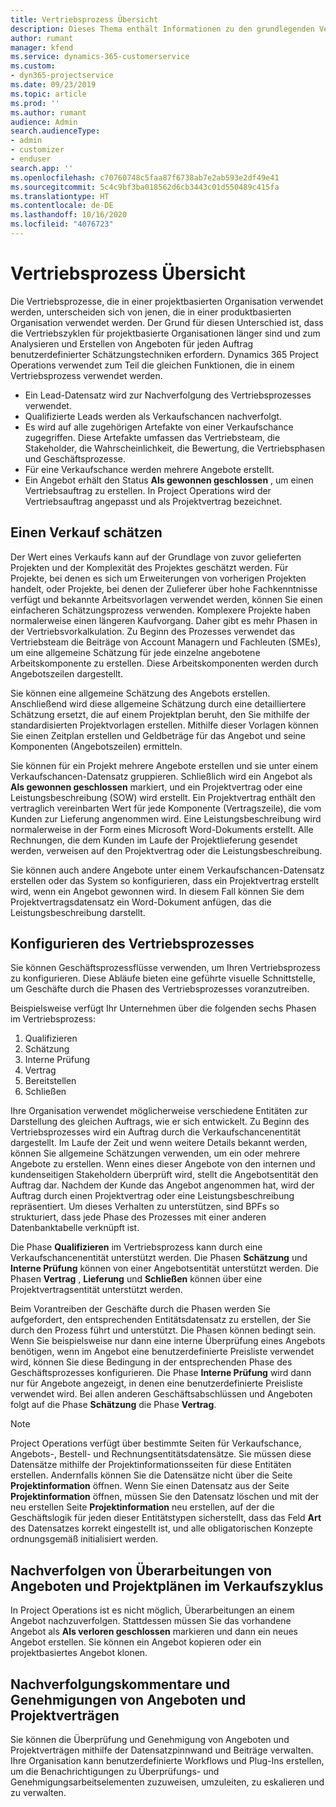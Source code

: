 ```yaml
---
title: Vertriebsprozess Übersicht
description: Dieses Thema enthält Informationen zu den grundlegenden Vertriebsprozessen.
author: rumant
manager: kfend
ms.service: dynamics-365-customerservice
ms.custom:
- dyn365-projectservice
ms.date: 09/23/2019
ms.topic: article
ms.prod: ''
ms.author: rumant
audience: Admin
search.audienceType:
- admin
- customizer
- enduser
search.app: ''
ms.openlocfilehash: c70760748c5faa87f6738ab7e2ab593e2df49e41
ms.sourcegitcommit: 5c4c9bf3ba018562d6cb3443c01d550489c415fa
ms.translationtype: HT
ms.contentlocale: de-DE
ms.lasthandoff: 10/16/2020
ms.locfileid: "4076723"
---
```

# <a name="sales-processes-overview"></a>Vertriebsprozess Übersicht

Die Vertriebsprozesse, die in einer projektbasierten Organisation verwendet werden, unterscheiden sich von jenen, die in einer produktbasierten Organisation verwendet werden. Der Grund für diesen Unterschied ist, dass die Vertriebszyklen für projektbasierte Organisationen länger sind und zum Analysieren und Erstellen von Angeboten für jeden Auftrag benutzerdefinierter Schätzungstechniken erfordern. Dynamics 365 Project Operations verwendet zum Teil die gleichen Funktionen, die in einem Vertriebsprozess verwendet werden.

- Ein Lead-Datensatz wird zur Nachverfolgung des Vertriebsprozesses verwendet.
- Qualifizierte Leads werden als Verkaufschancen nachverfolgt.
- Es wird auf alle zugehörigen Artefakte von einer Verkaufschance zugegriffen. Diese Artefakte umfassen das Vertriebsteam, die Stakeholder, die Wahrscheinlichkeit, die Bewertung, die Vertriebsphasen und Geschäftsprozesse.
- Für eine Verkaufschance werden mehrere Angebote erstellt.
- Ein Angebot erhält den Status **Als gewonnen geschlossen** , um einen Vertriebsauftrag zu erstellen. In Project Operations wird der Vertriebsauftrag angepasst und als Projektvertrag bezeichnet.

## <a name="estimate-a-sale"></a>Einen Verkauf schätzen
Der Wert eines Verkaufs kann auf der Grundlage von zuvor gelieferten Projekten und der Komplexität des Projektes geschätzt werden. Für Projekte, bei denen es sich um Erweiterungen von vorherigen Projekten handelt, oder Projekte, bei denen der Zulieferer über hohe Fachkenntnisse verfügt und bekannte Arbeitsvorlagen verwendet werden, können Sie einen einfacheren Schätzungsprozess verwenden. Komplexere Projekte haben normalerweise einen längeren Kaufvorgang. Daher gibt es mehr Phasen in der Vertriebsvorkalkulation. Zu Beginn des Prozesses verwendet das Vertriebsteam die Beiträge von Account Managern und Fachleuten (SMEs), um eine allgemeine Schätzung für jede einzelne angebotene Arbeitskomponente zu erstellen. Diese Arbeitskomponenten werden durch Angebotszeilen dargestellt. 

Sie können eine allgemeine Schätzung des Angebots erstellen. Anschließend wird diese allgemeine Schätzung durch eine detailliertere Schätzung ersetzt, die auf einem Projektplan beruht, den Sie mithilfe der standardisierten Projektvorlagen erstellen. Mithilfe dieser Vorlagen können Sie einen Zeitplan erstellen und Geldbeträge für das Angebot und seine Komponenten (Angebotszeilen) ermitteln. 

Sie können für ein Projekt mehrere Angebote erstellen und sie unter einem Verkaufschancen-Datensatz gruppieren. Schließlich wird ein Angebot als **Als gewonnen geschlossen** markiert, und ein Projektvertrag oder eine Leistungsbeschreibung (SOW) wird erstellt. Ein Projektvertrag enthält den vertraglich vereinbarten Wert für jede Komponente (Vertragszeile), die vom Kunden zur Lieferung angenommen wird. Eine Leistungsbeschreibung wird normalerweise in der Form eines Microsoft Word-Dokuments erstellt. Alle Rechnungen, die dem Kunden im Laufe der Projektlieferung gesendet werden, verweisen auf den Projektvertrag oder die Leistungsbeschreibung.

Sie können auch andere Angebote unter einem Verkaufschancen-Datensatz erstellen oder das System so konfigurieren, dass ein Projektvertrag erstellt wird, wenn ein Angebot gewonnen wird. In diesem Fall können Sie dem Projektvertragsdatensatz ein Word-Dokument anfügen, das die Leistungsbeschreibung darstellt.

## <a name="configure-the-sales-process"></a>Konfigurieren des Vertriebsprozesses
Sie können Geschäftsprozessflüsse verwenden, um Ihren Vertriebsprozess zu konfigurieren. Diese Abläufe bieten eine geführte visuelle Schnittstelle, um Geschäfte durch die Phasen des Vertriebsprozesses voranzutreiben.

Beispielsweise verfügt Ihr Unternehmen über die folgenden sechs Phasen im Vertriebsprozess:

1. Qualifizieren
2. Schätzung
3. Interne Prüfung
4. Vertrag
5. Bereitstellen
6. Schließen
 
Ihre Organisation verwendet möglicherweise verschiedene Entitäten zur Darstellung des gleichen Auftrags, wie er sich entwickelt. Zu Beginn des Vertriebsprozesses wird ein Auftrag durch die Verkaufschancenentität dargestellt. Im Laufe der Zeit und wenn weitere Details bekannt werden, können Sie allgemeine Schätzungen verwenden, um ein oder mehrere Angebote zu erstellen. Wenn eines dieser Angebote von den internen und kundenseitigen Stakeholdern überprüft wird, stellt die Angebotsentität den Auftrag dar. Nachdem der Kunde das Angebot angenommen hat, wird der Auftrag durch einen Projektvertrag oder eine Leistungsbeschreibung repräsentiert. Um dieses Verhalten zu unterstützen, sind BPFs so strukturiert, dass jede Phase des Prozesses mit einer anderen Datenbanktabelle verknüpft ist.

Die Phase **Qualifizieren** im Vertriebsprozess kann durch eine Verkaufschancenentität unterstützt werden. Die Phasen **Schätzung** und **Interne Prüfung** können von einer Angebotsentität unterstützt werden. Die Phasen **Vertrag** , **Lieferung** und **Schließen** können über eine Projektvertragsentität unterstützt werden.

Beim Vorantreiben der Geschäfte durch die Phasen werden Sie aufgefordert, den entsprechenden Entitätsdatensatz zu erstellen, der Sie durch den Prozess führt und unterstützt. Die Phasen können bedingt sein. Wenn Sie beispielsweise nur dann eine interne Überprüfung eines Angebots benötigen, wenn im Angebot eine benutzerdefinierte Preisliste verwendet wird, können Sie diese Bedingung in der entsprechenden Phase des Geschäftsprozesses konfigurieren. Die Phase **Interne Prüfung** wird dann nur für Angebote angezeigt, in denen eine benutzerdefinierte Preisliste verwendet wird. Bei allen anderen Geschäftsabschlüssen und Angeboten folgt auf die Phase **Schätzung** die Phase **Vertrag**.

> [!NOTE]
> Project Operations verfügt über bestimmte Seiten für Verkaufschance, Angebots-, Bestell- und Rechnungsentitätsdatensätze. Sie müssen diese Datensätze mithilfe der Projektinformationsseiten für diese Entitäten erstellen. Andernfalls können Sie die Datensätze nicht über die Seite **Projektinformation** öffnen. Wenn Sie einen Datensatz aus der Seite **Projektinformation** öffnen, müssen Sie den Datensatz löschen und mit der neu erstellen Seite **Projektinformation** neu erstellen, auf der die Geschäftslogik für jeden dieser Entitätstypen sicherstellt, dass das Feld **Art** des Datensatzes korrekt eingestellt ist, und alle obligatorischen Konzepte ordnungsgemäß initialisiert werden.


## <a name="track-revisions-to-quotes-and-project-plans-in-the-sales-cycle"></a>Nachverfolgen von Überarbeitungen von Angeboten und Projektplänen im Verkaufszyklus
In Project Operations ist es nicht möglich, Überarbeitungen an einem Angebot nachzuverfolgen. Stattdessen müssen Sie das vorhandene Angebot als **Als verloren geschlossen** markieren und dann ein neues Angebot erstellen. Sie können ein Angebot kopieren oder ein projektbasiertes Angebot klonen.

## <a name="track-comments-and-approvals-of-quotes-and-project-contracts"></a>Nachverfolgungskommentare und Genehmigungen von Angeboten und Projektverträgen
Sie können die Überprüfung und Genehmigung von Angeboten und Projektverträgen mithilfe der Datensatzpinnwand und Beiträge verwalten. Ihre Organisation kann benutzerdefinierte Workflows und Plug-Ins erstellen, um die Benachrichtigungen zu Überprüfungs- und Genehmigungsarbeitselementen zuzuweisen, umzuleiten, zu eskalieren und zu verwalten.
